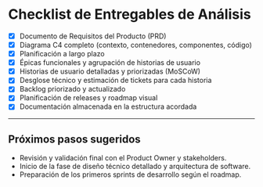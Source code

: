 # Checklist de Entregables de Análisis

- [x] Documento de Requisitos del Producto (PRD)
- [x] Diagrama C4 completo (contexto, contenedores, componentes, código)
- [x] Planificación a largo plazo
- [x] Épicas funcionales y agrupación de historias de usuario
- [x] Historias de usuario detalladas y priorizadas (MoSCoW)
- [x] Desglose técnico y estimación de tickets para cada historia
- [x] Backlog priorizado y actualizado
- [x] Planificación de releases y roadmap visual
- [x] Documentación almacenada en la estructura acordada

---

## Próximos pasos sugeridos

- Revisión y validación final con el Product Owner y stakeholders.
- Inicio de la fase de diseño técnico detallado y arquitectura de software.
- Preparación de los primeros sprints de desarrollo según el roadmap.
